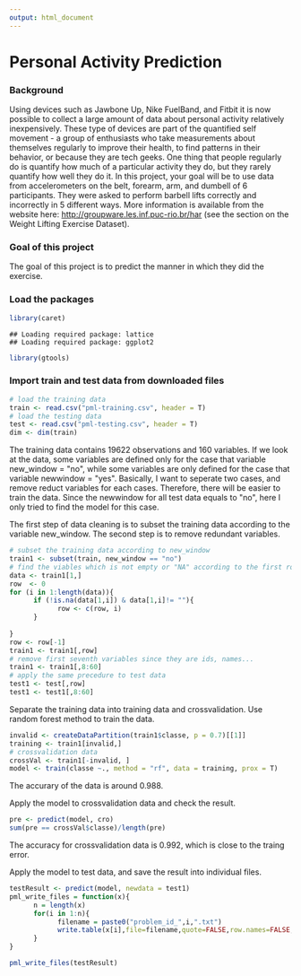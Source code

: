 ```yaml
---
output: html_document
---
```

Personal Activity Prediction
========================================================
### Background

Using devices such as Jawbone Up, Nike FuelBand, and Fitbit it is now possible to collect a large amount of data about personal activity relatively inexpensively. These type of devices are part of the quantified self movement - a group of enthusiasts who take measurements about themselves regularly to improve their health, to find patterns in their behavior, or because they are tech geeks. One thing that people regularly do is quantify how much of a particular activity they do, but they rarely quantify how well they do it. In this project, your goal will be to use data from accelerometers on the belt, forearm, arm, and dumbell of 6 participants. They were asked to perform barbell lifts correctly and incorrectly in 5 different ways. More information is available from the website here: http://groupware.les.inf.puc-rio.br/har (see the section on the Weight Lifting Exercise Dataset).

### Goal of this project

The goal of this project is to predict the manner in which they did the exercise. 

### Load the packages

```r
library(caret)
```

```
## Loading required package: lattice
## Loading required package: ggplot2
```

```r
library(gtools)
```

### Import train and test data from downloaded files

```r
# load the training data
train <- read.csv("pml-training.csv", header = T) 
# load the testing data
test <- read.csv("pml-testing.csv", header = T)
dim <- dim(train)
```

The training data contains 19622 observations and  160 variables. If we look at the data,  some variables are defined only for the case that  variable new_window = "no", while some variables are only defined for the case that variable newwindow = "yes". Basically, I want to seperate two cases, and remove reduct variables for each cases. Therefore, there will be easier to train the data. Since the newwindow for all test data equals to "no", here I only tried to find the model for this case.  

The first step of data cleaning is to subset the training data according to the variable new_window. The second step is to remove redundant variables. 

```r
# subset the training data according to new_window
train1 <- subset(train, new_window == "no")
# find the viables which is not empty or "NA" according to the first row of training data.
data <- train1[1,]
row  <- 0
for (i in 1:length(data)){
      if (!is.na(data[1,i]) & data[1,i]!= ""){
            row <- c(row, i)   
      }
      
}
row <- row[-1]
train1 <- train1[,row]
# remove first seventh variables since they are ids, names...
train1 <- train1[,8:60]
# apply the same precedure to test data
test1 <- test[,row]
test1 <- test1[,8:60]
```

Separate the training data into training data and crossvalidation. Use random forest method to train the data.

```r
invalid <- createDataPartition(train1$classe, p = 0.7)[[1]]
training <- train1[invalid,]
# crossvalidation data
crossVal <- train1[-invalid, ]
model <- train(classe ~., method = "rf", data = training, prox = T)
```

The accurary of the data is around 0.988. 


Apply the model to crossvalidation data and check the result.

```r
pre <- predict(model, cro)
sum(pre == crossVal$classe)/length(pre)
```

The accuracy for crossvalidation data is 0.992, which is close to the traing error.  

Apply the model to test data, and save the result into individual files.

```r
testResult <- predict(model, newdata = test1)
pml_write_files = function(x){
      n = length(x)
      for(i in 1:n){
            filename = paste0("problem_id_",i,".txt")
            write.table(x[i],file=filename,quote=FALSE,row.names=FALSE,col.names=FALSE)
      }
}

pml_write_files(testResult)
```
